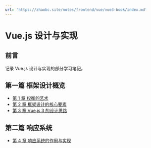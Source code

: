 ```yaml
---
url: 'https://zhaobc.site/notes/frontend/vue/vue3-book/index.md'
---
```

# Vue.js 设计与实现

## 前言

记录 Vue.js 设计与实现的部分学习笔记。

## 第一篇 框架设计概览

* [第 1 章 权衡的艺术](./chapter01.md)
* [第 2 章 框架设计的核心要素](./chapter02.md)
* [第 3 章 Vue.js 3 的设计思路](./chapter03.md)

## 第二篇 响应系统

* [第 4 章 响应系统的作用与实现](./chapter04.md)
